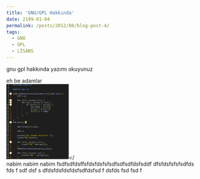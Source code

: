 ```yaml
---
title: 'GNU/GPL Hakkında'
date: 2199-01-04
permalink: /posts/2012/08/blog-post-4/
tags:
  - GNU
  - GPL
  - LİSANS
---
```

gnu gpl hakkında yazımı okuyunuz


eh be adamlar
<br/><img src="/images/bubblegirdi.jpg" width="165" height="200"></<br>
nabim nabim nabim fsdfsdfdsffsfdsfdsfsfsdfsdfsdfdsfsddf
dfsfdsfsfsfsdfds
fds
f
sdf
dsf
s
dfdsfdsfdsfdsfsdfdsfsd
f
dsfds
fsd
fsd
f





